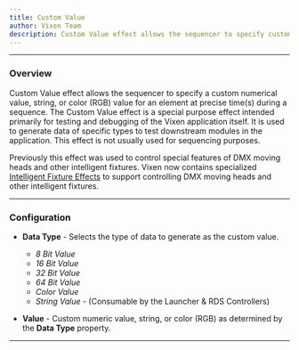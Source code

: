 ```yaml
---
title: Custom Value
author: Vixen Team
description: Custom Value effect allows the sequencer to specify custom numerical value, string, or color (RGB) value to a display element at precise time(s) during a sequence.
---
```


---

### Overview

Custom Value effect allows the sequencer to specify a custom numerical value, string, or color (RGB) value for an element at precise time(s) during a sequence.
The Custom Value effect is a special purpose effect intended primarily for testing and debugging of the Vixen application itself.
It is used to generate data of specific types to test downstream modules in the application.  This effect is not usually used for sequencing purposes.

Previously this effect was used to control special features of DMX moving heads and other intelligent fixtures.
Vixen now contains specialized [Intelligent Fixture Effects](/docs/usage/sequencer/effects/intelligent-fixture) to support controlling DMX moving heads and other intelligent fixtures.

---

### Configuration

* **Data Type** - Selects the type of data to generate as the custom value.  
	* _8 Bit Value_
	* _16 Bit Value_
	* _32 Bit Value_ 
	* _64 Bit Value_ 
	* _Color Value_
	* _String Value_ - (Consumable by the Launcher & RDS Controllers)

* **Value** - Custom numeric value, string, or color (RGB) as determined by the **Data Type** property.


---





